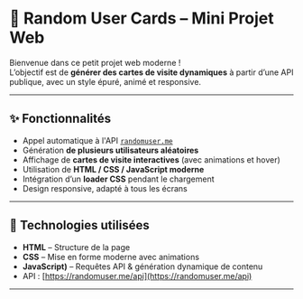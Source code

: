 # 🎴 Random User Cards – Mini Projet Web

Bienvenue dans ce petit projet web moderne !  
L’objectif est de **générer des cartes de visite dynamiques** à partir d’une API publique, avec un style épuré, animé et responsive.

---

## ✨ Fonctionnalités

- Appel automatique à l'API [`randomuser.me`](https://randomuser.me/)
- Génération **de plusieurs utilisateurs aléatoires**
- Affichage de **cartes de visite interactives** (avec animations et hover)
- Utilisation de **HTML / CSS / JavaScript moderne**
- Intégration d’un **loader CSS** pendant le chargement
- Design responsive, adapté à tous les écrans

---

## 🧠 Technologies utilisées

- **HTML** – Structure de la page
- **CSS** – Mise en forme moderne avec animations
- **JavaScript)** – Requêtes API & génération dynamique de contenu
- API : [https://randomuser.me/api](https://randomuser.me/api)

---
